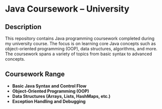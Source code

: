 # Java Coursework – University

## Description
This repository contains Java programming coursework completed during my university course. The focus is on learning core Java concepts such as object-oriented programming (OOP), data structures, algorithms, and more. The coursework spans a variety of topics from basic syntax to advanced concepts.

## Coursework Range
- **Basic Java Syntax and Control Flow**
- **Object-Oriented Programming (OOP)**
- **Data Structures (Arrays, Lists, HashMaps, etc.)**
- **Exception Handling and Debugging**
